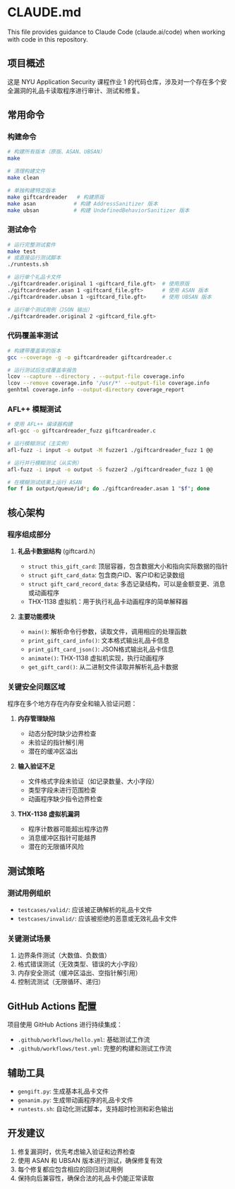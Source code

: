 # CLAUDE.md

This file provides guidance to Claude Code (claude.ai/code) when working with code in this repository.

## 项目概述

这是 NYU Application Security 课程作业 1 的代码仓库，涉及对一个存在多个安全漏洞的礼品卡读取程序进行审计、测试和修复。

## 常用命令

### 构建命令
```bash
# 构建所有版本（原版、ASAN、UBSAN）
make

# 清理构建文件
make clean

# 单独构建特定版本
make giftcardreader   # 构建原版
make asan            # 构建 AddressSanitizer 版本
make ubsan           # 构建 UndefinedBehaviorSanitizer 版本
```

### 测试命令
```bash
# 运行完整测试套件
make test
# 或直接运行测试脚本
./runtests.sh

# 运行单个礼品卡文件
./giftcardreader.original 1 <giftcard_file.gft>  # 使用原版
./giftcardreader.asan 1 <giftcard_file.gft>      # 使用 ASAN 版本
./giftcardreader.ubsan 1 <giftcard_file.gft>     # 使用 UBSAN 版本

# 运行单个测试用例（JSON 输出）
./giftcardreader.original 2 <giftcard_file.gft>
```

### 代码覆盖率测试
```bash
# 构建带覆盖率的版本
gcc --coverage -g -o giftcardreader giftcardreader.c

# 运行测试后生成覆盖率报告
lcov --capture --directory . --output-file coverage.info
lcov --remove coverage.info '/usr/*' --output-file coverage.info
genhtml coverage.info --output-directory coverage_report
```

### AFL++ 模糊测试
```bash
# 使用 AFL++ 编译器构建
afl-gcc -o giftcardreader_fuzz giftcardreader.c

# 运行模糊测试（主实例）
afl-fuzz -i input -o output -M fuzzer1 ./giftcardreader_fuzz 1 @@

# 运行并行模糊测试（从实例）
afl-fuzz -i input -o output -S fuzzer2 ./giftcardreader_fuzz 1 @@

# 在模糊测试结果上运行 ASAN
for f in output/queue/id*; do ./giftcardreader.asan 1 "$f"; done
```

## 核心架构

### 程序组成部分

1. **礼品卡数据结构** (giftcard.h)
   - `struct this_gift_card`: 顶层容器，包含数据大小和指向实际数据的指针
   - `struct gift_card_data`: 包含商户ID、客户ID和记录数组
   - `struct gift_card_record_data`: 多态记录结构，可以是金额变更、消息或动画程序
   - THX-1138 虚拟机：用于执行礼品卡动画程序的简单解释器

2. **主要功能模块**
   - `main()`: 解析命令行参数，读取文件，调用相应的处理函数
   - `print_gift_card_info()`: 文本格式输出礼品卡信息
   - `print_gift_card_json()`: JSON格式输出礼品卡信息
   - `animate()`: THX-1138 虚拟机实现，执行动画程序
   - `get_gift_card()`: 从二进制文件读取并解析礼品卡数据

### 关键安全问题区域

程序在多个地方存在内存安全和输入验证问题：

1. **内存管理缺陷**
   - 动态分配时缺少边界检查
   - 未验证的指针解引用
   - 潜在的缓冲区溢出

2. **输入验证不足**
   - 文件格式字段未验证（如记录数量、大小字段）
   - 类型字段未进行范围检查
   - 动画程序缺少指令边界检查

3. **THX-1138 虚拟机漏洞**
   - 程序计数器可能超出程序边界
   - 消息缓冲区指针可能越界
   - 潜在的无限循环风险

## 测试策略

### 测试用例组织
- `testcases/valid/`: 应该被正确解析的礼品卡文件
- `testcases/invalid/`: 应该被拒绝的恶意或无效礼品卡文件

### 关键测试场景
1. 边界条件测试（大数值、负数值）
2. 格式错误测试（无效类型、错误的大小字段）
3. 内存安全测试（缓冲区溢出、空指针解引用）
4. 控制流测试（无限循环、递归）

## GitHub Actions 配置

项目使用 GitHub Actions 进行持续集成：
- `.github/workflows/hello.yml`: 基础测试工作流
- `.github/workflows/test.yml`: 完整的构建和测试工作流

## 辅助工具

- `gengift.py`: 生成基本礼品卡文件
- `genanim.py`: 生成带动画程序的礼品卡文件
- `runtests.sh`: 自动化测试脚本，支持超时检测和彩色输出

## 开发建议

1. 修复漏洞时，优先考虑输入验证和边界检查
2. 使用 ASAN 和 UBSAN 版本进行测试，确保修复有效
3. 每个修复都应包含相应的回归测试用例
4. 保持向后兼容性，确保合法的礼品卡仍能正常读取